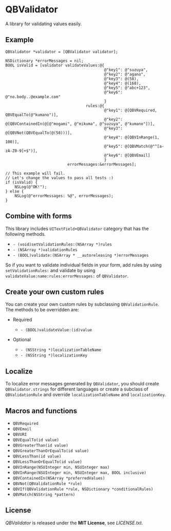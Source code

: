 # QBValidator
A library for validating values easily.


## Example
    QBValidator *validator = [QBValidator validator];
    
    NSDictionary *errorMessages = nil;
    BOOL isValid = [validator validateValues:@{
                                               @"key1": @"suzuya",
                                               @"key2": @"agano",
                                               @"key3": @(58),
                                               @"key4": @(168),
                                               @"key5": @"abc+123",
                                               @"key6": @"no.body..@example.com"
                                               }
                                       rules:@{
                                               @"key1": @[QBVRequired, QBVEqualTo(@"kumano")],
                                               @"key2": @[QBVContainedIn(@[@"mogami", @"mikuma", @"suzuya", @"kumano"])],
                                               @"key3": @[QBVNot(QBVEqualTo(@(58)))],
                                               @"key4": @[QBVInRange(1, 100)],
                                               @"key5": @[QBVMatch(@"^[a-zA-Z0-9]+$")],
                                               @"key6": @[QBVEmail]
                                               }
                               errorMessages:&errorMessages];
    
    // This example will fail.
    // Let's change the values to pass all tests :)
    if (isValid) {
        NSLog(@"OK!");
    } else {
        NSLog(@"errorMessages: %@", errorMessages);
    }


## Combine with forms
This library includes `UITextField+QBValidator` category that has the following methods.

* `- (void)setValidationRules:(NSArray *)rules`
* `- (NSArray *)validationRules`
* `- (BOOL)validate:(NSArray * __autoreleasing *)errorMessages`

So if you want to validate individual fields in your form, add rules by using `setValidationRules:` and validate by using `validateValue:name:rules:errorMessages:` of `QBValidator`.


## Create your own custom rules
You can create your own custom rules by subclassing `QBValidationRule`.  
The methods to be overridden are:

* Required
  * `- (BOOL)validateValue:(id)value`

* Optional
  * `- (NSString *)localizationTableName`
  * `- (NSString *)localizationKey`


## Localize
To localize error messages generated by `QBValidator`, you should create `QBValidator.strings` for different languages or create a subclass of `QBValidationRule` and override `localizationTableName` and `localizationKey`.


## Macros and functions
* `QBVRequired`
* `QBVEmail`
* `QBVURI`
* `QBVEqualTo(id value)`
* `QBVGreaterThan(id value)`
* `QBVGreaterThanOrEqualTo(id value)`
* `QBVLessThan(id value)`
* `QBVLessThanOrEqualTo(id value)`
* `QBVInRange(NSUInteger min, NSUInteger max)`
* `QBVInRange(NSUInteger min, NSUInteger max, BOOL inclusive)`
* `QBVContainedIn(NSArray *preferredValues)`
* `QBVNot(QBValidationRule *rule)`
* `QBVIf(QBValidationRule *rule, NSDictionary *conditionalRules)`
* `QBVMatch(NSString *pattern)`


## License
*QBValidator* is released under the **MIT License**, see *LICENSE.txt*.
